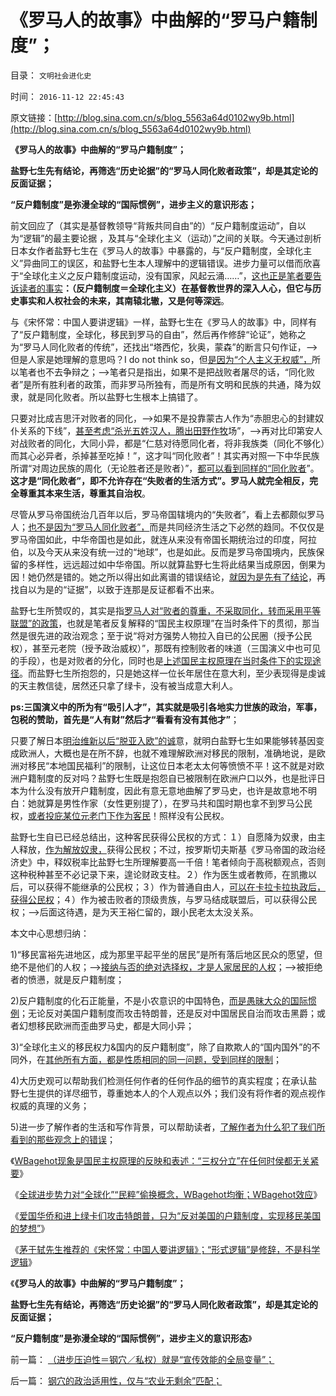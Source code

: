 # 《罗马人的故事》中曲解的“罗马户籍制度”；

目录： `文明社会进化史` 

时间： `2016-11-12 22:45:43` 

原文链接：[http://blog.sina.com.cn/s/blog_5563a64d0102wy9b.html](http://blog.sina.com.cn/s/blog_5563a64d0102wy9b.html)

**《罗马人的故事》中曲解的“罗马户籍制度”；**

**盐野七生先有结论，再筛选“历史论据”的“罗马人同化败者政策”，却是其定论的反面证据；**

**“反户籍制度”是弥漫全球的“国际惯例”，进步主义的意识形态；**

前文回应了（其实是基督教领导“背叛共同自由”的）“反户籍制度运动”，自以为“逻辑”的最主要论据
，及其与“全球化主义（运动）”之间的关联。今天通过剖析日本女作者盐野七生在《罗马人的故事》中暴露的，与“反户籍制度，全球化主义”异曲同工的误区，和盐野七生本人理解中的逻辑错误。进步力量可以借而欣喜于“全球化主义之反户籍制度运动，没有国家，风起云涌……”，[这也正是笔者要告诉读者的事实](../../../2016/11/10/攻击“特朗普反对全球化”者，是否警惕过“世界大同”？！.md)**：（反户籍制度＝全球化主义）在基督教世界的深入人心，但它与历史事实和人权社会的未来，其南辕北辙，又是何等深远**。

与《宋怀常：中国人要讲逻辑》一样，盐野七生在《罗马人的故事》中，同样有了“反户籍制度，全球化，移民到罗马的自由”，然后再作修辞“论证”，她称之为“罗马人同化败者的传统”，还找出“塔西佗，狄奥，蒙森”的断言只句作证，——>但是人家是她理解的意思吗？I
do not think so，但[是因为“个人主义无权威”，](../../../2010/10/19/个人主义无权威,意识形态都有“权威的标准答案”.md)所以笔者也不去争辩之；——>笔者只是指出，如果不是把战败者屠尽的话，“同化败者”是所有胜利者的政策，而非罗马所独有，而是所有文明和民族的共通，降为奴隶，就是同化败者。所以盐野七生根本上搞错了。

只要对比成吉思汗对败者的同化，——>如果不是投靠蒙古人作为“赤胆忠心的封建奴仆关系的下线”，[甚至考虑“杀光五姓汉人，腾出田野作牧](../../../2013/1/9/蒙古人“杀尽小民防革命”的国策简单有效.md)场”，——>再对比印第安人对战败者的同化，大同小异，都是“仁慈对待愿同化者，将非我族类（同化不够化）而其心必异者，杀掉甚至吃掉！”，这才叫“同化败者”！其实再对照一下中华民族所谓“对周边民族的周化（无论胜者还是败者）”，[都可以看到同样的“同化败者](../../../2010/6/2/道德史观“夷夏之防”历史民族主义流派.md)”。**这才是“同化败者”，即不允许存在“失败者的生活方式”。罗马人就完全相反，完全尊重其本来生活，尊重其自治权**。

尽管从罗马帝国统治几百年以后，罗马帝国辖境内的“失败者”，看上去都颇似罗马人；[也不是因为“罗马人同化败者”，](../../../2008/9/6/为什么统一地中海世界是罗马,不是雅典.md)而是共同经济生活之下必然的趋同。不仅仅是罗马帝国如此，中华帝国也是如此，就连从来没有帝国长期统治过的印度，阿拉伯，以及今天从来没有统一过的“地球”，也是如此。反而是罗马帝国境内，民族保留的多样性，远远超过如中华帝国。所以就算盐野七生将此结果当成原因，倒果为因！她仍然是错的。她之所以得出如此离谱的错误结论，[就因为是先有了结论](../../../2011/5/28/直觉！不确定性定律下的专制与民主.md)，再找自以为是的“证据”，以致于连那是反证都看不出来。

盐野七生所赞叹的，其实是指[罗马人对“败者的尊重，不采取同化，转而采用平等联盟”的政策](../../../2008/9/7/为什么统一地中海世界是罗马而不是迦太基.md)，也就是笔者反复解释的“国民主权原理”在当时条件下的贯彻，那当然是很先进的政治观念；至于说“将对方强势人物拉入自已的公民圈（授予公民权），甚至元老院（授予政治威权）”，那既有控制败者的味道（三国演义中也可见的手段），也是对败者的分化，同时也是[上述国民主权原理在当时条件下的实现途径](../../../2016/5/13/“主权平等的交际的均衡”，正是国民主权原理，民主法制之源.md)。而盐野七生所抱怨的，只是她这样一位长年居住在意大利，至少表现得是虔诚的天主教信徒，居然还只拿了绿卡，没有被当成意大利人。

**ps:三国演义中的所为有“吸引人才”，其实就是吸引各地实力世族的政治，军事，包税的赞助，首先是“人有财”然后才“看看有没有其他才”**；

只要了解日本[明治维新以后“脱亚入欧”的诚](../../../2014/9/29/中国文人不理解明治维新，误解为“宏才大略”“大国的崛起”.md)意，就明白盐野七生如果能够转基因变成欧洲人，大概也是在所不辞，也就不难理解欧洲对移民的限制，准确地说，是欧洲对移民“本地国民福利”的限制，让这位日本老太太何等愤愤不平！这不就是对欧洲户籍制度的反对吗？盐野七生既是抱怨自已被限制在欧洲户口以外，也是批评日本为什么没有放开户籍制度，因此有意无意地曲解了罗马史，也许是故意地不明白：她就算是男性作家（女性更别提了），在罗马共和国时期也拿不到罗马公民权，[或者投庇某位元老门下作为客民](../../../2013/11/26/罗马社会的主客依附制的习惯法和道德伦理.md)！照样没有公民权。

盐野七生自已已经总结出，这种客民获得公民权的方式：１）自愿降为奴隶，由主人释放，[作为解放奴隶，](../../../2014/8/25/罗马奴隶制的特色与基督教及北美奴隶制的关联；.md)获得公民权；不过，按罗斯切夫斯基《罗马帝国的政治经济史》中，释奴税率比盐野七生所理解要高一千倍！笔者倾向于高税额观点，否则这种税种甚至不必记录下来，遑论财政支柱。２）作为医生或者教师，在凯撒以后，可以获得不能继承的公民权；３）作为普通自由人，[可以在卡拉卡拉执政后，获得公民权](../../../2010/9/4/塞维鲁的户籍制度改革剥离公民权背后权利.md)；４）作为被击败者的顶级贵族，与罗马结成联盟后，可以获得公民权；——>后面这待遇，是为天王裕仁留的，跟小民老太太没关系。

本文中心思想归纳：

1)“移民富裕先进地区，成为那里平起平坐的居民”是所有落后地区民众的愿望，但绝不是他们的人权；——>[接纳与否的绝对选择权，才是人家居民的人权](../../../2009/3/7/户籍制度的选择权，在该地居民，不在外来者.md)；——>被拒绝者的愤懑，就是反户籍制度；

2)反户籍制度的化石正能量，不是小农意识的中国特色，[而是愚昧大众的国际惯例](../../../2016/11/1/反户籍制度是构筑钢穴社会的脉络，基督教不是国际惯例；.md)；无论反对美国户籍制度而攻击特朗普，还是反对中国居民自治而攻击黑爵；或者幻想移民欧洲而歪曲罗马史，都是大同小异；

3)“全球化主义的移民权力&国内的反户籍制度”，除了自欺欺人的“国内国外”的不同外，在[其他所有方面，都是性质相同的同一问题，受到同样的限制](http://darthvad.blog.sohu.com/172126483.html)；

4)大历史观可以帮助我们检测任何作者的任何作品的细节的真实程度；在承认盐野七生提供的详尽细节，尊重她本人的个人观点以外；我们没有将作者的观点视作权威的真理的义务；

5)进一步了解作者的生活和写作背景，可以帮助读者，[了解作者为什么犯了我们所看到的那些观念上的错误](../../../2010/2/5/阅读历史要明白作者背后的利益.md)；

《[WBagehot现象是国民主权原理的反映和表述：“三权分立”在任何时侯都无关紧要](../../../2016/11/8/“三权分立”在任何时侯都无关紧要.md)》

《[全球进步势力对“全球化”“民粹”偷换概念，WBagehot均衡；WBagehot效应](../../../2016/11/9/特朗普是被进步势力的人身攻击，“攻击成”美国总统.md)》

《[爱国华侨和进上绿卡们攻击特朗普，只为“反对美国的户籍制度，实现移民美国的梦想”](../../../2016/11/10/攻击“特朗普反对全球化”者，是否警惕过“世界大同”？！.md)》

《[茅于轼先生推荐的《宋怀常：中国人要讲逻辑》；“形式逻辑”是修辞，不是科学逻辑](../../../2016/11/11/茅于轼推荐的《中国人要讲逻辑》缺乏逻辑常识.md)》

《**《罗马人的故事》中曲解的“罗马户籍制度”；**

**盐野七生先有结论，再筛选“历史论据”的“罗马人同化败者政策”，却是其定论的反面证据；**

**“反户籍制度”是弥漫全球的“国际惯例”，进步主义的意识形态**》

前一篇： [（进步压迫性＝钢穴／私权）就是“宣传效能的全局变量”；](../../../2016/11/16/（进步压迫性＝钢穴／私权）就是“宣传效能的全局变量”；.md)

后一篇： [钢穴的政治适用性，仅与“农业无剩余”匹配；](../../../2016/11/5/钢穴的政治适用性，仅与“农业无剩余”匹配；.md)

